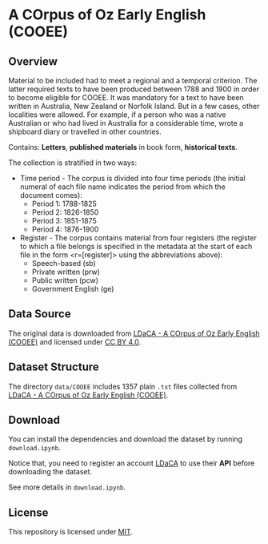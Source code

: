 # A COrpus of Oz Early English (COOEE)

## Overview

Material to be included had to meet a regional and a temporal criterion. The latter required texts to have been produced between 1788 and 1900 in order to become eligible for COOEE. It was mandatory for a text to have been written in Australia, New Zealand or Norfolk Island. But in a few cases, other localities were allowed. For example, if a person who was a native Australian or who had lived in Australia for a considerable time, wrote a shipboard diary or travelled in other countries. 

Contains: **Letters**, **published materials** in book form, **historical texts**. 

The collection is stratified in two ways: 

- Time period - The corpus is divided into four time periods (the initial numeral of each file name indicates the period from which the document comes): 
  - Period 1: 1788-1825 
  - Period 2: 1826-1850 
  - Period 3: 1851-1875 
  - Period 4: 1876-1900 
- Register - The corpus contains material from four registers (the register to which a file belongs is specified in the metadata at the start of each file in the form <r=[register]> using the abbreviations above):
  - Speech-based (sb)
  - Private written (prw)
  - Public written (pcw)
  - Government English (ge)

## Data Source

The original data is downloaded from [LDaCA - A COrpus of Oz Early English (COOEE)](https://data.ldaca.edu.au/collection?id=arcp%3A%2F%2Fname%2Cdoi10.26180%252F23961609&_crateId=arcp%3A%2F%2Fname%2Cdoi10.26180%252F23961609) and licensed under [CC BY 4.0]().

## Dataset Structure

The directory `data/COOEE` includes 1357 plain `.txt` files collected from [LDaCA - A COrpus of Oz Early English (COOEE)](https://data.ldaca.edu.au/collection?id=arcp%3A%2F%2Fname%2Cdoi10.26180%252F23961609&_crateId=arcp%3A%2F%2Fname%2Cdoi10.26180%252F23961609).

## Download

You can install the dependencies and download the dataset by running `download.ipynb`.

Notice that, you need to register an account [LDaCA](https://data.ldaca.edu.au/) to use their **API** before downloading the dataset. 

See more details in `download.ipynb`.

## License

This repository is licensed under [MIT](https://opensource.org/license/mit).
